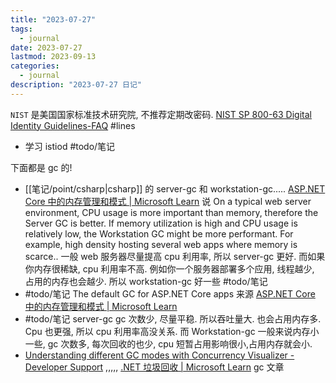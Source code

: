 ```yaml
---
title: "2023-07-27"
tags:
  - journal
date: 2023-07-27
lastmod: 2023-09-13
categories:
  - journal
description: "2023-07-27 日记"
---
```


`NIST` 是美国国家标准技术研究院, 不推荐定期改密码. [NIST SP 800-63 Digital Identity Guidelines-FAQ](https://pages.nist.gov/800-63-FAQ/#q-b05) #lines

- 学习 istiod #todo/笔记

下面都是 gc 的!

- [[笔记/point/csharp|csharp]] 的 server-gc 和 workstation-gc.....  [ASP.NET Core 中的内存管理和模式 | Microsoft Learn](https://learn.microsoft.com/zh-cn/aspnet/core/performance/memory?view=aspnetcore-7.0) 说 On a typical web server environment, CPU usage is more important than memory, therefore the Server GC is better. If memory utilization is high and CPU usage is relatively low, the Workstation GC might be more performant. For example, high density hosting several web apps where memory is scarce.. 一般 web 服务器尽量提高 cpu 利用率, 所以 server-gc 更好. 而如果你内存很稀缺, cpu 利用率不高. 例如你一个服务器部署多个应用, 线程越少, 占用的内存也会越少. 所以 workstation-gc 好一些 #todo/笔记
- #todo/笔记  The default GC for ASP.NET Core apps 来源 [ASP.NET Core 中的内存管理和模式 | Microsoft Learn](https://learn.microsoft.com/zh-cn/aspnet/core/performance/memory?view=aspnetcore-7.0)
- #todo/笔记 server-gc gc 次数少, 尽量平稳. 所以吞吐量大. 也会占用内存多. Cpu 也更强, 所以 cpu 利用率高没关系. 而 Workstation-gc 一般来说内存小一些, gc 次数多, 每次回收的也少, cpu 短暂占用影响很小,占用内存就会小.
- [Understanding different GC modes with Concurrency Visualizer - Developer Support](https://devblogs.microsoft.com/premier-developer/understanding-different-gc-modes-with-concurrency-visualizer/) ,,,,, [.NET 垃圾回收 | Microsoft Learn](https://learn.microsoft.com/zh-cn/dotnet/standard/garbage-collection/) gc 文章
